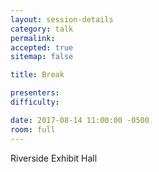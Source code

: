 ```yaml
---
layout: session-details
category: talk
permalink:
accepted: true
sitemap: false

title: Break

presenters:
difficulty:

date: 2017-08-14 11:00:00 -0500
room: full
---
```

Riverside Exhibit Hall
